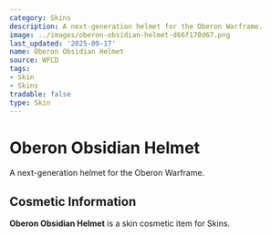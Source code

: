 ```yaml
---
category: Skins
description: A next-generation helmet for the Oberon Warframe.
image: ../images/oberon-obsidian-helmet-d66f170d67.png
last_updated: '2025-09-17'
name: Oberon Obsidian Helmet
source: WFCD
tags:
- Skin
- Skins
tradable: false
type: Skin
---
```


# Oberon Obsidian Helmet

A next-generation helmet for the Oberon Warframe.

## Cosmetic Information

**Oberon Obsidian Helmet** is a skin cosmetic item for Skins.

